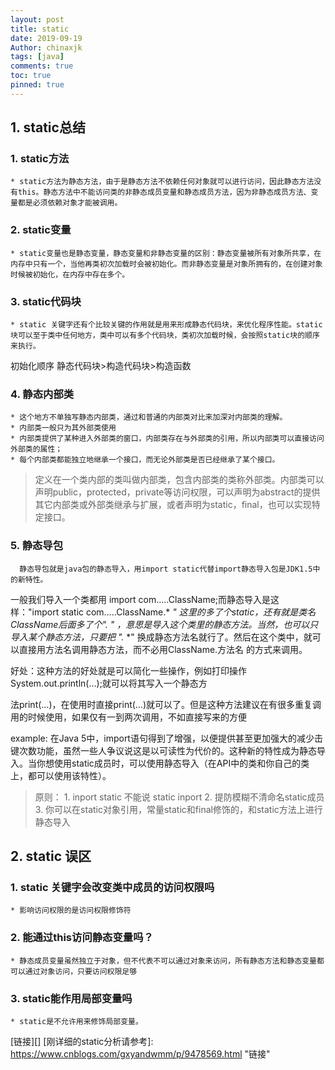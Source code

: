 ```yaml
---
layout: post
title: static
date: 2019-09-19
Author: chinaxjk
tags: [java]
comments: true
toc: true
pinned: true
---
```

## 1. static总结  
### 1. static方法
	* static方法为静态方法，由于是静态方法不依赖任何对象就可以进行访问，因此静态方法没有this。静态方法中不能访问类的非静态成员变量和静态成员方法，因为非静态成员方法、变量都是必须依赖对象才能被调用。  
### 2. static变量  
	* static变量也是静态变量，静态变量和非静态变量的区别：静态变量被所有对象所共享，在内存中只有一个，当他再类初次加载时会被初始化。而非静态变量是对象所拥有的，在创建对象时候被初始化，在内存中存在多个。  
### 3. static代码块  
	* static 关键字还有个比较关键的作用就是用来形成静态代码块，来优化程序性能。static块可以至于类中任何地方，类中可以有多个代码块，类初次加载时候，会按照static块的顺序来执行。  
 初始化顺序 静态代码块>构造代码块>构造函数  
### 4. 静态内部类  
	* 这个地方不单独写静态内部类，通过和普通的内部类对比来加深对内部类的理解。
	* 内部类一般只为其外部类使用
	* 内部类提供了某种进入外部类的窗口，内部类存在与外部类的引用，所以内部类可以直接访问外部类的属性；
	* 每个内部类都能独立地继承一个接口，而无论外部类是否已经继承了某个接口。
> 定义在一个类内部的类叫做内部类，包含内部类的类称外部类。内部类可以声明public，protected，private等访问权限，可以声明为abstract的提供其它内部类或外部类继承与扩展，或者声明为static，final，也可以实现特定接口。
### 5. 静态导包
	  静态导包就是java包的静态导入，用import static代替import静态导入包是JDK1.5中的新特性。  

一般我们导入一个类都用 import com…..ClassName;而静态导入是这样："import static com…..ClassName.* *"
这里的多了个static，还有就是类名ClassName后面多了个".* *" ，意思是导入这个类里的静态方法。当然，也可以只导入某个静态方法，只要把 ".* *" 换成静态方法名就行了。然后在这个类中，就可以直接用方法名调用静态方法，而不必用ClassName.方法名 的方式来调用。  

好处：这种方法的好处就是可以简化一些操作，例如打印操作System.out.println(…);就可以将其写入一个静态方  

法print(…)，在使用时直接print(…)就可以了。但是这种方法建议在有很多重复调用的时候使用，如果仅有一到两次调用，不如直接写来的方便  

example:
在Java 5中，import语句得到了增强，以便提供甚至更加强大的减少击键次数功能，虽然一些人争议说这是以可读性为代价的。这种新的特性成为静态导入。当你想使用static成员时，可以使用静态导入（在API中的类和你自己的类上，都可以使用该特性）。  

> 原则：
	1. inport static 不能说 static inport
	2. 提防模糊不清命名static成员
	3. 你可以在static对象引用，常量static和final修饰的，和static方法上进行静态导入

## 2. static 误区	
### 1. static 关键字会改变类中成员的访问权限吗  
	* 影响访问权限的是访问权限修饰符
### 2. 能通过this访问静态变量吗？  
	* 静态成员变量虽然独立于对象，但不代表不可以通过对象来访问，所有静态方法和静态变量都可以通过对象访问，只要访问权限足够
### 3. static能作用局部变量吗
	* static是不允许用来修饰局部变量。

[链接][]
[刚详细的static分析请参考]: https://www.cnblogs.com/gxyandwmm/p/9478569.html "链接"
